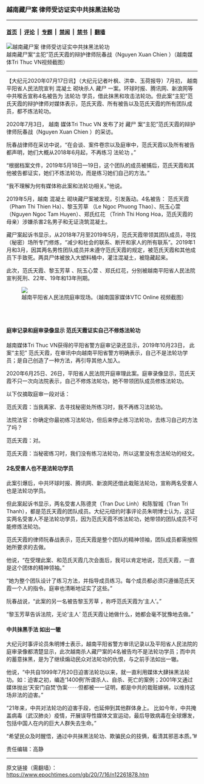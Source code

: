 ### 越南藏尸案 律师受访证实中共抹黑法轮功

---

#### [首页](../../../..?n12261878) &nbsp;|&nbsp; [评论](../../../../../epoch-comment?n12261878) &nbsp;|&nbsp; [专题](../../../../../epoch-special?n12261878) &nbsp;|&nbsp; [禁闻](../../../../../epoch-news?n12261878) &nbsp;|&nbsp; [禁书](../../../../../books?n12261878) &nbsp;|&nbsp; [翻墙](https://github.com/gfw-breaker/nogfw/blob/master/README.md?n12261878)


<div><img alt="越南藏尸案 律师受访证实中共抹黑法轮功" class="attachment-djy_600_400 size-djy_600_400 wp-post-image" src="https://i.epochtimes.com/assets/uploads/2020/07/Screen-Shot-2020-07-16-at-6.22.42-PM-600x394.png"/>
<div class="caption">
 越南藏尸案“主犯”范氏天霞的辩护律师阮春战（Nguyen Xuan Chien ）（越南媒体Tri Thuc VN视频截图）
</div></div><hr/><div class="post_content" id="artbody" itemprop="articleBody">
 <!-- article content begin -->
 <p>
  【大纪元2020年07月17日讯】（大纪元记者叶枫、洪幸、玉荷报导）7月初，
  <ok href="https://www.epochtimes.com/gb/tag/%E8%B6%8A%E5%8D%97.html">
   越南
  </ok>
  平阳省人民法院宣判
  <ok href="https://www.epochtimes.com/gb/tag/%E6%B7%B7%E5%87%9D%E5%9C%9F.html">
   混凝土
  </ok>
  砌块杀人
  <ok href="https://www.epochtimes.com/gb/tag/%E8%97%8F%E5%B0%B8.html">
   藏尸
  </ok>
  一案。环球时报、腾讯网、新浪网等中共喉舌宣称4名被告为
  <ok href="https://www.epochtimes.com/gb/tag/%E6%B3%95%E8%BD%AE%E5%8A%9F.html">
   法轮功
  </ok>
  学员，借此抹黑和攻击法轮功。但此案“主犯”范氏天霞的辩护律师对媒体表示，范氏天霞、所有被告以及范氏天霞的所有团队成员，都不炼法轮功。
 </p>
 <p>
  2020年7月3日，
  <ok href="https://www.epochtimes.com/gb/tag/%E8%B6%8A%E5%8D%97.html">
   越南
  </ok>
  媒体Tri Thuc VN 发布了对
  <ok href="https://www.epochtimes.com/gb/tag/%E8%97%8F%E5%B0%B8.html">
   藏尸
  </ok>
  案“主犯”范氏天霞的辩护律师阮春战（Nguyen Xuan Chien ）的采访。
 </p>
 <p>
  阮春战律师在采访中说，“在会谈、案件卷宗以及庭审中，范氏天霞以及所有被告都声明，她们大概从2018年6月起，不再练习
  <ok href="https://www.epochtimes.com/gb/tag/%E6%B3%95%E8%BD%AE%E5%8A%9F.html">
   法轮功
  </ok>
  。”
 </p>
 <p>
  “根据档案文件，2019年5月18日—19日，这个团队的成员被捕后，范氏天霞和其他被告都证实，她们不炼法轮功，而是练习她们自己的方法。”
 </p>
 <p>
  “我不理解为何有媒体称此案和法轮功相关。”他说。
 </p>
 <p>
  2019年5月，越南
  <ok href="https://www.epochtimes.com/gb/tag/%E6%B7%B7%E5%87%9D%E5%9C%9F.html">
   混凝土
  </ok>
  砌块藏尸案被发现，引发轰动。4名被告： 范氏天霞（Pham Thi Thien Ha）、黎玉芳草 （Le Ngoc Phuong Thao）、阮玉心萱 （Nguyen Ngoc Tam Huyen）、郑氏红花 （Trinh Thi Hong Hoa，范氏天霞的母亲）涉嫌杀害2名男子和无证浇筑混凝土。
 </p>
 <p>
  藏尸案起诉书显示，从2018年7月至2019年5月，范氏天霞带领其团队成员，寻找（秘密）场所专门修炼，“减少和社会的联系、断开和家人的所有联系”。2019年1月和3月，因其两名男性团队成员并未遵守范氏天霞的规定，被范氏天霞和其他成员下手致死。两具尸体被放入大塑料桶中，灌注混凝土，被隐藏起来。
 </p>
 <p>
  此次，范氏天霞、黎玉芳草 、阮玉心萱 、郑氏红花，分别被越南平阳省人民法院宣判死刑、22年、19年和13年刑期。
 </p>
 <figure class="wp-caption aligncenter" style="width: 600px">
  <ok href="https://i.epochtimes.com/assets/uploads/2020/07/ntdvn_befunky-collage-18-600x366.jpg" target="_blank">
   <img class="size-large" src="https://i.epochtimes.com/assets/uploads/2020/07/ntdvn_befunky-collage-18-600x366.jpg"/>
  </ok>
  <br/><figcaption class="wp-caption-text">
   越南平阳省人民法院庭审现场。（越南国家媒体VTC Online 视频截图）
  </figcaption><br/>
 </figure><br/>
 <h4>
  庭审记录和庭审录像显示 范氏天霞证实自己不修炼法轮功
 </h4>
 <p>
  越南媒体Tri Thuc VN获得的平阳省警方庭审记录还显示，2019年10月23日， 此案“主犯” 范氏天霞，在审讯中向越南平阳省警方明确表示，自己不是法轮功学员；是自己创造了一种方法，再引导其他人加入。
 </p>
 <p>
  2020年6月25日、26日，平阳省人民法院开庭审理此案。庭审录像显示，范氏天霞不只一次向法院表示，自己不修炼法轮功，她不带领团队成员修炼法轮功。
 </p>
 <p>
  以下仅摘取庭审一段对话：
 </p>
 <p>
  范氏天霞：当我离家、去寻找秘密处所练习时，我不再练习法轮功。
 </p>
 <p>
  法院法官：你确定你最初练习法轮功，但后来停止练习法轮功，去练习自己的方法了吗？
 </p>
 <p>
  范氏天霞：对。
 </p>
 <p>
  范氏天霞：当秘密练习时，我们没有练习法轮功，所以这里没有念法轮功的经文。
 </p>
 <h4>
  2名受害人也不是法轮功学员
 </h4>
 <p>
  此案引爆后，中共环球时报、腾讯网、新浪网还借此栽赃法轮功，宣称两名受害人也是法轮功学员。
 </p>
 <p>
  但此案起诉书显示，两名受害人陈德灵（Tran Duc Linh）和陈智城（Tran Tri Thanh），都是范氏天霞的团队成员。大纪元纽约时事评论员朱明博士认为，这证实两名受害人不是法轮功学员，因为范氏天霞不炼法轮功，她带领的团队成员不可能修炼法轮功。
 </p>
 <p>
  范氏天霞的律师阮春战表示，范氏天霞是整个团队的精神领袖，团队成员都需按照她所要求的去做。
 </p>
 <p>
  他说，“在受理此案、和范氏天霞几次会面后，我可以肯定地说，范氏天霞，一直是这个团体的精神领袖。”
 </p>
 <p>
  “她为整个团队设计了练习方法，并指导成员练习。每个成员都必须只遵循范氏天霞一个人的指令。庭审也清晰地证实了这些。”
 </p>
 <p>
  阮春战说，“此案的另一名被告黎玉芳草 ，称呼范氏天霞为‘主人’。”
 </p>
 <p>
  “黎玉芳草告诉法院，无论‘主人’ 范氏天霞让她做什么，她都会毫不犹豫地去做。”
 </p>
 <h4>
  中共抹黑手法 如出一辙
 </h4>
 <p>
  大纪元时事评论员朱明博士表示，越南平阳省警方审讯记录以及平阳省人民法院的庭审录像都清楚显示，此次越南杀人藏尸案的4名被告均不是法轮功学员；而中共的蓄意抹黑，是为了继续煽动民众对法轮功的仇恨，与之前手法如出一辙。
 </p>
 <p>
  他说，“中共自1999年7月20日迫害法轮功以来，就一直利用媒体大肆抹黑法轮功。如：迫害之初，编造‘1400例’所谓杀人、自杀、死亡的案例；2001年又通过媒体抛出‘天安门自焚’伪案⋯⋯但都被一一证明，都是中共的栽赃嫁祸，以维持这场非法的迫害。”
 </p>
 <p>
  “21年来，中共对法轮功的迫害手段，也延伸到其他群体身上。 比如今年，中共掩盖病毒（武汉肺炎）疫情，开展误导性媒体文宣运动，最后导致病毒在全球爆发，包括中国人在内的巨大人群失去生命。”
 </p>
 <p>
  “希望民众及时醒悟，通过中共抹黑法轮功、欺骗民众的技俩，看清其邪恶本质。”#
 </p>
 <p>
  责任编辑：高静
 </p>
 <!-- article content end -->
 <div id="below_article_ad">
 </div>
</div>


---

原文链接（需翻墙）：https://www.epochtimes.com/gb/20/7/16/n12261878.htm